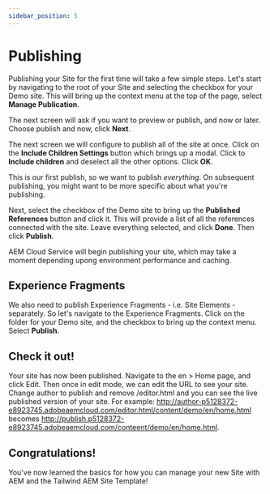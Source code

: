```yaml
---
sidebar_position: 5
---
```


# Publishing

Publishing your Site for the first time will take a few simple steps. Let's start by navigating to the root of your Site and selecting the checkbox for your Demo site. This will bring up the context menu at the top of the page, select **Manage Publication**.

The next screen will ask if you want to preview or publish, and now or later. Choose publish and now, click **Next**.

The next screen we will configure to publish all of the site at once. Click on the **Include Children Settings** button which brings up a modal. Click to **Include children** and deselect all the other options. Click **OK**.

This is our first publish, so we want to publish _everything_. On subsequent publishing, you might want to be more specific about what you're publishing.

Next, select the checkbox of the Demo site to bring up the **Published References** button and click it. This will provide a list of all the references connected with the site. Leave everything selected, and click **Done**. Then click **Publish**.

AEM Cloud Service will begin publishing your site, which may take a moment depending upong environment performance and caching.

## Experience Fragments

We also need to publish Experience Fragments - i.e. Site Elements - separately. So let's navigate to the Experience Fragments. Click on the folder for your Demo site, and the checkbox to bring up the context menu. Select **Publish**.

## Check it out!

Your site has now been published. Navigate to the en > Home page, and click Edit. Then once in edit mode, we can edit the URL to see your site. Change author to publish and remove /editor.html and you can see the live published version of your site. For example: http://author-p5128372-e8923745.adobeaemcloud.com/editor.html/content/demo/en/home.html becomes http://publish.p5128372-e8923745.adobeaemcloud.com/conteent/demo/en/home.html.

## Congratulations!

You've now learned the basics for how you can manage your new Site with AEM and the Tailwind AEM Site Template!

